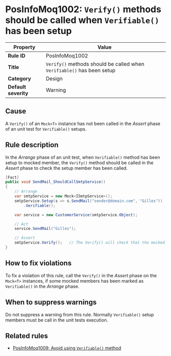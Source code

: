# PosInfoMoq1002: `Verify()` methods should be called when `Verifiable()` has been setup

| Property                            | Value                                                                  |
|-------------------------------------|------------------------------------------------------------------------|
| **Rule ID**                         | PosInfoMoq1002                                                         |
| **Title**                           | `Verify()` methods should be called when `Verifiable()` has been setup |
| **Category**                        | Design																   |
| **Default severity**				  | Warning																   |

## Cause

A `Verify()` of an `Mock<T>` instance has not been called in the *Assert* phase of an unit test for `Verifiable()` setups.

## Rule description

In the *Arrange* phase of an unit test, when `Verifiable()` method has been setup to mocked member, the
`Verify()` method should be called in the *Assert* phase to check the setup member has been called.

```csharp
[Fact]
public void SendMail_ShouldCallSmtpService()
{
	// Arrange
	var smtpService = new Mock<ISmtpService>();
	smtpService.Setup(s => s.SendMail("sender@domain.com", "Gilles"))
		.Verifiable();

	var service = new CustomerService(smtpService.Object);

	// Act
	service.SendMail("Gilles");

	// Assert
	smtpService.Verify();	// The Verify() will check that the mocked ISmtpService.SendMail() has been called (because marked with the ".Verifiable()" method).
}
```

## How to fix violations

To fix a violation of this rule, call the `Verify()` in the *Assert* phase
on the `Mock<T>` instances, if some mocked members has been marked as `Verifiable()` in the *Arrange* phase.

## When to suppress warnings

Do not suppress a warning from this rule. Normally `Verifiable()` setup members must be call in the unit tests execution.

## Related rules

- [PosInfoMoq1009: Avoid using `Verifiable()` method](PosInfoMoq1009.md)